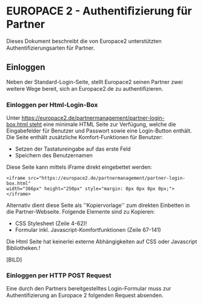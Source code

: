
EUROPACE 2 - Authentiﬁzierung für Partner
=========================================

Dieses Dokument beschreibt die von Europace2 unterstützten Authentiﬁzierungsarten für 
Partner.


Einloggen
-----------------------------------------
Neben der Standard-Login-Seite, stellt Europace2 seinen Partner zwei weitere Wege 
bereit, sich an Europace2.de zu authentiﬁzieren.


### Einloggen per Html-Login-Box

Unter https://europace2.de/partnermanagement/partner-login-box.html steht eine minimale 
HTML Seite zur Verfügung, welche die Eingabefelder für Benutzer und Passwort sowie 
eine Login-Button enthält. Die Seite enthält zusätzliche Komfort-Funktionen für Benutzer:

* Setzen der Tastatureingabe auf das erste Feld
* Speichern des Benutzernamen

Diese Seite kann mittels iFrame direkt eingebettet werden:

````
<iframe src="https://europace2.de/partnermanagement/partner-login-box.html" 
width="366px" height="250px" style="margin: 0px 0px 0px 0px;"></iframe>
````

Alternativ dient diese Seite als ''Kopiervorlage'' zum direkten Einbetten in die
Partner-Webseite. Folgende Elemente sind zu Kopieren:

* CSS Stylesheet (Zeile 4-62)!
* Formular inkl. Javascript-Komfortfunktionen (Zeile 67-141)

Die Html Seite hat keinerlei externe Abhängigkeiten auf CSS oder Javascript Bibliotheken.!

[BILD]


### Einloggen per HTTP POST Request

Eine durch den Partners bereitgestelltes Login-Formular muss zur Authentiﬁzierung an 
Europace 2 folgenden Request absenden.

